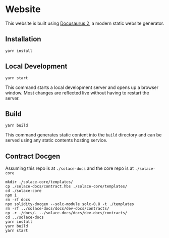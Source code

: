 # Website

This website is built using [Docusaurus 2](https://docusaurus.io/), a modern static website generator.

## Installation

```console
yarn install
```

## Local Development

```console
yarn start
```

This command starts a local development server and opens up a browser window. Most changes are reflected live without having to restart the server.

## Build

```console
yarn build
```

This command generates static content into the `build` directory and can be served using any static contents hosting service.

## Contract Docgen

Assuming this repo is at `./solace-docs` and the core repo is at `./solace-core`

```console
mkdir ./solace-core/templates/
cp ./solace-docs/contract.hbs ./solace-core/templates/
cd ./solace-core
npm i
rm -rf docs
npx solidity-docgen --solc-module solc-0.8 -t ./templates
rm -rf ../solace-docs/docs/dev-docs/contracts/
cp -r ./docs/. ../solace-docs/docs/dev-docs/contracts/
cd ../solace-docs
yarn install
yarn build
yarn start
```
